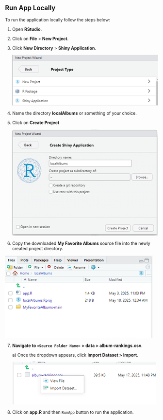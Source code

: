 <!-- _sidebar.md -->

## Run App Locally

To run the application locally follow the steps below:

<!-- Add a note here to say R and RStudio need to be installed -->
1) Open **RStudio**.

2) Click on **File** > **New Project**.

3) Click **New Directory** > **Shiny Application**.

    ![Directory Step](../Images/396_5.png)

4) Name the directory **localAlbums** or something of your choice.

5) Click on **Create Project**

    ![Create Project](../Images/396_6.png)

6) Copy the downloaded **My Favorite Albums** source file into the newly created project directory.
<!-- Add a picture below -->
![Copy File](../Images/396_7.png)

7) **Navigate to `<Source Folder Name>`**<Source Folder Name> **> data > album-rankings.csv**.

    a) Once the dropdown appears, click **Import Dataset > Import**.
    
    ![Import Dataset](../Images/396_8.png)

8) Click on **app.R** and then `RunApp` button to run the application.
